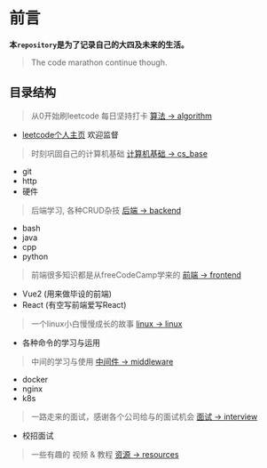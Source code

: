 # 前言
__本`repository`是为了记录自己的大四及未来的生活。__

> The code marathon continue though. 

## 目录结构
> 从0开始刷leetcode 每日坚持打卡 
> [算法 -> algorithm](./algorithm)   
  - [leetcode个人主页](https://leetcode-cn.com/u/draymonders/)  欢迎监督 

> 时刻巩固自己的计算机基础 
> [计算机基础 -> cs_base](./cs_base)
  - git
  - http
  - 硬件
> 后端学习, 各种CRUD杂技 
> [后端 -> backend](./backend)
  - bash
  - java
  - cpp
  - python
> 前端很多知识都是从freeCodeCamp学来的 
> [前端 -> frontend](./frontend)
  - Vue2 (用来做毕设的前端)
  - React (有空写前端爱写React)
> 一个linux小白慢慢成长的故事 
> [linux -> linux](./linux)
  - 各种命令的学习与运用
> 中间的学习与使用 
> [中间件 -> middleware](./middleware)
  - docker
  - nginx
  - k8s
> 一路走来的面试，感谢各个公司给与的面试机会 
> [面试 -> interview](./interview)
  - 校招面试
> 一些有趣的 视频 & 教程 
> [资源 -> resources](./resources)
  
